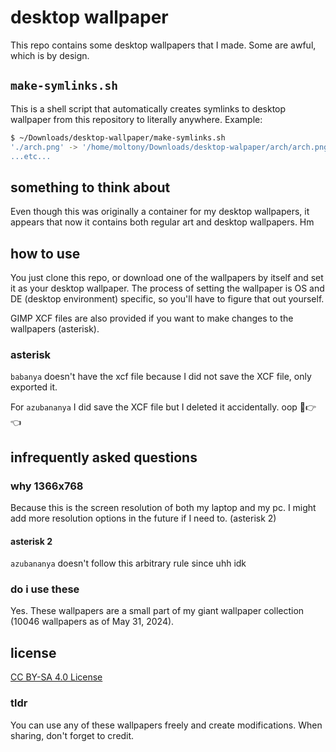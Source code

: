 
# desktop wallpaper

This repo contains some desktop wallpapers that I made. Some are awful, which is by design.

## `make-symlinks.sh`

This is a shell script that automatically creates symlinks to desktop wallpaper from
this repository to literally anywhere. Example:

```bash
$ ~/Downloads/desktop-wallpaper/make-symlinks.sh
'./arch.png' -> '/home/moltony/Downloads/desktop-walpaper/arch/arch.png
...etc...
```

## something to think about

Even though this was originally a container for my desktop wallpapers, it appears that now
it contains both regular art and desktop wallpapers. Hm

## how to use

You just clone this repo, or download one of the wallpapers by itself and set it as your desktop wallpaper. The process of setting the wallpaper is OS and DE (desktop environment) specific, so you'll have to figure that out yourself.

GIMP XCF files are also provided if you want to make changes to the wallpapers (asterisk).

### asterisk

`babanya` doesn't have the xcf file because I did not save the XCF file, only exported it.

For `azubananya` I did save the XCF file but I deleted it accidentally. oop 🥺👉👈

## infrequently asked questions

### why 1366x768

Because this is the screen resolution of both my laptop and my pc. I might add more resolution options in the future if I need to. (asterisk 2)

#### asterisk 2

`azubananya` doesn't follow this arbitrary rule since uhh idk

### do i use these

Yes. These wallpapers are a small part of my giant wallpaper collection (10046 wallpapers as of May 31, 2024).

## license

[CC BY-SA 4.0 License](http://creativecommons.org/licenses/by-sa/4.0/?ref=chooser-v1)

### tldr

You can use any of these wallpapers freely and create modifications. When sharing, don't forget to credit.
